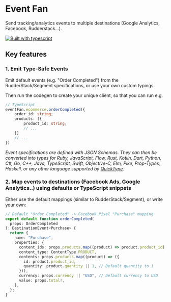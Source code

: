 # Event Fan

Send tracking/analytics events to multiple destinations (Google Analytics, Facebook, Rudderstack...).

[![Built with
typescript](https://badgen.net/badge/icon/typescript?icon=typescript&label)](https://www.typescriptlang.org/)

## Key features

### 1. Emit Type-Safe Events

Emit default events (e.g. "Order Completed") from the
RudderStack/Segment specifications, or use your own custom typings.

Then run the codegen to create your unique client, so that you can run e.g.

```typescript
// TypeScript
eventFan.ecommerce.orderCompleted({
    order_id: string;
    products: [{
        product_id: string;
        // ...
    }]
    // ...
})
```

_Event specifications are defined with JSON Schemas. They can then be converted into types for Ruby, JavaScript, Flow, Rust, Kotlin,
Dart, Python, C#, Go, C++, Java, TypeScript, Swift, Objective-C, Elm, Pike, Prop-Types, Haskell, or any other language
supported by [QuickType](https://github.com/quicktype/quicktype)._

### 2. Map events to destinations (Facebook Ads, Google Analytics..) using defaults or TypeScript snippets

Either use the default mappings (similar to RudderStack/Segment), or write your own:

```typescript
// Default "Order Completed" -> Facebook Pixel "Purchase" mapping
export default function orderCompleted(
  props: OrderCompleted
): DestinationEvent<Purchase> {
  return {
    name: "Purchase",
    properties: {
      content_ids: props.products.map((product) => product.product_id),
      content_type: ContentType.PRODUCT,
      contents: props.products.map((product) => ({
        id: product.product_id,
        quantity: product.quantity || 1, // Default quantity to 1
      })),
      currency: props.currency || "USD", // Default currency to USD
      value: props.total!,
    },
  };
}
```
